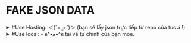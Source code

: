 # FAKE JSON DATA

</details>
<details lose="" align="left">
  <summary>  
  #Use Hosting: ＜(´⌯  ̫⌯`)＞ (bạn sẽ lấy json trực tiếp từ repo của tus á !)
  </summary>
  (Update sau !)
  
Get json: [click here🐸](https://rudeusmsk.github.io/JsonServer_FakeAPI/JsonServer/db.json)
</details> 
<details lose="" align="left">
  <summary>
  #Use local: -⁠ ฅ^•ﻌ•^ฅ tải về tự chỉnh của bạn moe.
  </summary>
    
  ## How to use:
    
1. download src code [here](https://github.com/rudeusMSK/JsonServer_FakeAPI/) or You can learn more [here](https://www.npmjs.com/package/json-server).
2. open terminal: pass it to JSON Server CLI :

``` JavaScript
npx json-server db.json
```
3. Open Browser:
If you see the following code:
``` JavaScript
JSON Server started on PORT :3000
Press CTRL-C to stop
Watching db.json...

( ˶ˆ ᗜ ˆ˵ )

Index:
http://localhost:3000/

Static files:
Serving ./public directory if it exists

Endpoints:
http://localhost:3000/Account
http://localhost:3000/Category
http://localhost:3000/SubCategory
http://localhost:3000/Product
http://localhost:3000/Favourite
```
Then open your browser and go to this address: `http://localhost:3000`

## How to disable:

terminal: `Ctrl` + `C`
</details> 


